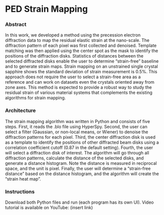 # PED Strain Mapping

### Abstract
In this work, we developed a method using the precession electron diffraction data to
map the residual elastic strain at the nano-scale. The diffraction pattern of each pixel was
first collected and denoised. Template matching was then applied using the center spot as
the mask to identify the positions of the diffraction disks. Statistics of distances between
the selected diffracted disks enable the user to determine “strain-free” baseline and to
generate strain maps. Strain mapping on an unstrained single crystal sapphire shows the
standard deviation of strain measurement is 0.5%. This approach does not require the user to select a
strain-free area as a reference and can work on datasets even the crystals oriented away
from zone axes. This method is expected to provide a robust way to study the residual
strain of various material systems that complements the existing algorithms for strain
mapping.


### Architecture
The strain mapping algorithm was written in Python and consists of five steps. 
First, it reads the .blo file using HyperSpy. Second, the
user can select a filter (Gaussian, or non-local means, or Wiener) to denoise the
diffraction patterns for each pixel. Third, the center diffraction disk is used as a template
to identify the positions of other diffracted beam disks using a correlation coefficient
cutoff (0.87 in the default setting). Fourth, the user will select a diffraction disk of
interest. The algorithm will go through all diffraction patterns, calculate the distance of
the selected disks, and generate a distance histogram. Note the distance is measured in
reciprocal space, and the unit is pixel. Finally, the user will determine a “strain-free
distance” based on the distance histogram, and the algorithm will create the “strain heat
map”.


### Instructions 
Download both Python files and run (each program has its own UI).
Video tutorial is available on YouTube: (insert link)
